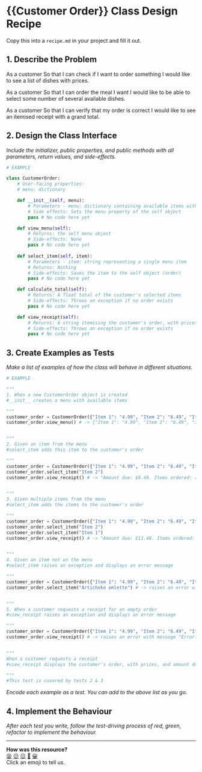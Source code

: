 # {{Customer Order}} Class Design Recipe

Copy this into a `recipe.md` in your project and fill it out.

## 1. Describe the Problem

As a customer
So that I can check if I want to order something
I would like to see a list of dishes with prices.

As a customer
So that I can order the meal I want
I would like to be able to select some number of several available dishes.

As a customer
So that I can verify that my order is correct
I would like to see an itemised receipt with a grand total.

## 2. Design the Class Interface

_Include the initializer, public properties, and public methods with all parameters, return values, and side-effects._

```python
# EXAMPLE

class CustomerOrder:
    # User-facing properties:
    # menu: dictionary  

    def __init__(self, menu):
        # Parameters - menu: dictionary containing available items with prices
        # Side effects: Sets the menu property of the self object
        pass # No code here yet

    def view_menu(self):
        # Returns: the self menu object
        # Side-effects: None 
        pass # No code here yet
    
    def select_item(self, item):
        # Parameters - item: string representing a single menu item
        # Returns: Nothing
        # Side-effects: Saves the item to the self object (order) 
        pass # No code here yet

    def calculate_total(self):
        # Returns: A float total of the customer's selected items
        # Side-effects: Throws an exception if no order exists
        pass # No code here yet

    def view_receipt(self):
        # Returns: A string itemising the customer's order, with prices, and amount due (total)
        # Side-effects: Throws an exception if no order exists
        pass # No code here yet
```

## 3. Create Examples as Tests

_Make a list of examples of how the class will behave in different situations._

``` python
# EXAMPLE

"""
1. When a new CustomerOrder object is created
#__init__ creates a menu with available items

"""
customer_order = CustomerOrder({"Item 1": "4.99", "Item 2": "6.49", "Item 3": "7.99"})
customer_order.view_menu() # -> {"Item 1": "4.99", "Item 2": "6.49", "Item 3": "7.99"}


"""
2. Given an item from the menu
#select_item adds this item to the customer's order

"""
customer_order = CustomerOrder({"Item 1": "4.99", "Item 2": "6.49", "Item 3": "7.99"})
customer_order.select_item("Item 2")
customer_order.view_receipt() # -> "Amount due: £6.49. Items ordered: {'Item 2': '6.49'}"


"""
3. Given multiple items from the menu
#select_item adds the items to the customer's order

"""
customer_order = CustomerOrder({"Item 1": "4.99", "Item 2": "6.49", "Item 3": "7.99"})
customer_order.select_item("Item 2")
customer_order.select_item("Item 1")
customer_order.view_receipt() # -> "Amount due: £11.48. Items ordered: {'Item 2': '6.49', 'Item 1': '4.99'}"


"""
4. Given an item not on the menu
#select_item raises an exception and displays an error message 

"""
customer_order = CustomerOrder({"Item 1": "4.99", "Item 2": "6.49", "Item 3": "7.99"})
customer_order.select_item("Artichoke omlette") # -> raises an error with message "Item not on menu."


"""
5. When a customer requests a receipt for an empty order
#view_receipt raises an exception and displays an error message

"""
customer_order = CustomerOrder({"Item 1": "4.99", "Item 2": "6.49", "Item 3": "7.99"})
customer_order.view_receipt() # -> raises an error with message "Error: no order placed."


"""
When a customer requests a receipt
#view_receipt displays the customer's order, with prices, and amount due (total)

"""
#This test is covered by tests 2 & 3 
```

_Encode each example as a test. You can add to the above list as you go._

## 4. Implement the Behaviour

_After each test you write, follow the test-driving process of red, green, refactor to implement the behaviour._


<!-- BEGIN GENERATED SECTION DO NOT EDIT -->

---

**How was this resource?**  
[😫](https://airtable.com/shrUJ3t7KLMqVRFKR?prefill_Repository=makersacademy%2Fgolden-square-in-python&prefill_File=resources%2Fsingle_class_recipe_template.md&prefill_Sentiment=😫) [😕](https://airtable.com/shrUJ3t7KLMqVRFKR?prefill_Repository=makersacademy%2Fgolden-square-in-python&prefill_File=resources%2Fsingle_class_recipe_template.md&prefill_Sentiment=😕) [😐](https://airtable.com/shrUJ3t7KLMqVRFKR?prefill_Repository=makersacademy%2Fgolden-square-in-python&prefill_File=resources%2Fsingle_class_recipe_template.md&prefill_Sentiment=😐) [🙂](https://airtable.com/shrUJ3t7KLMqVRFKR?prefill_Repository=makersacademy%2Fgolden-square-in-python&prefill_File=resources%2Fsingle_class_recipe_template.md&prefill_Sentiment=🙂) [😀](https://airtable.com/shrUJ3t7KLMqVRFKR?prefill_Repository=makersacademy%2Fgolden-square-in-python&prefill_File=resources%2Fsingle_class_recipe_template.md&prefill_Sentiment=😀)  
Click an emoji to tell us.

<!-- END GENERATED SECTION DO NOT EDIT -->
